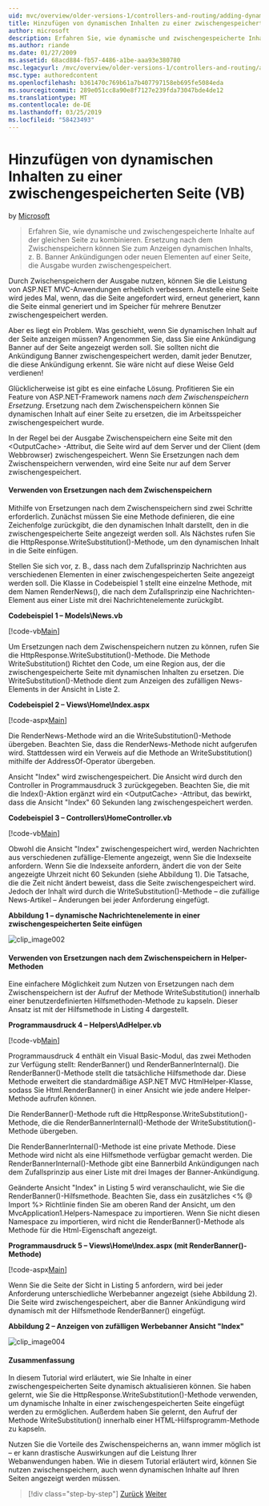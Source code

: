 ```yaml
---
uid: mvc/overview/older-versions-1/controllers-and-routing/adding-dynamic-content-to-a-cached-page-vb
title: Hinzufügen von dynamischen Inhalten zu einer zwischengespeicherten Seite (VB) | Microsoft-Dokumentation
author: microsoft
description: Erfahren Sie, wie dynamische und zwischengespeicherte Inhalte auf der gleichen Seite zu kombinieren. Ersetzung nach dem Zwischenspeichern können Sie dynamischen Inhalt, z. B. Banner Ankündigungen o anzuzeigen...
ms.author: riande
ms.date: 01/27/2009
ms.assetid: 68acd884-fb57-4486-a1be-aaa93e380780
msc.legacyurl: /mvc/overview/older-versions-1/controllers-and-routing/adding-dynamic-content-to-a-cached-page-vb
msc.type: authoredcontent
ms.openlocfilehash: b361470c769b61a7b407797158eb695fe5084eda
ms.sourcegitcommit: 289e051cc8a90e8f7127e239fda73047bde4de12
ms.translationtype: MT
ms.contentlocale: de-DE
ms.lasthandoff: 03/25/2019
ms.locfileid: "58423493"
---
```

<a name="adding-dynamic-content-to-a-cached-page-vb"></a>Hinzufügen von dynamischen Inhalten zu einer zwischengespeicherten Seite (VB)
====================
by [Microsoft](https://github.com/microsoft)

> Erfahren Sie, wie dynamische und zwischengespeicherte Inhalte auf der gleichen Seite zu kombinieren. Ersetzung nach dem Zwischenspeichern können Sie zum Anzeigen dynamischen Inhalts, z. B. Banner Ankündigungen oder neuen Elementen auf einer Seite, die Ausgabe wurden zwischengespeichert.


Durch Zwischenspeichern der Ausgabe nutzen, können Sie die Leistung von ASP.NET MVC-Anwendungen erheblich verbessern. Anstelle eine Seite wird jedes Mal, wenn, das die Seite angefordert wird, erneut generiert, kann die Seite einmal generiert und im Speicher für mehrere Benutzer zwischengespeichert werden.

Aber es liegt ein Problem. Was geschieht, wenn Sie dynamischen Inhalt auf der Seite anzeigen müssen? Angenommen Sie, dass Sie eine Ankündigung Banner auf der Seite angezeigt werden soll. Sie sollten nicht die Ankündigung Banner zwischengespeichert werden, damit jeder Benutzer, die diese Ankündigung erkennt. Sie wäre nicht auf diese Weise Geld verdienen!

Glücklicherweise ist gibt es eine einfache Lösung. Profitieren Sie ein Feature von ASP.NET-Framework namens *nach dem Zwischenspeichern Ersetzung*. Ersetzung nach dem Zwischenspeichern können Sie dynamischen Inhalt auf einer Seite zu ersetzen, die im Arbeitsspeicher zwischengespeichert wurde.


In der Regel bei der Ausgabe Zwischenspeichern eine Seite mit den &lt;OutputCache&gt; -Attribut, die Seite wird auf dem Server und der Client (dem Webbrowser) zwischengespeichert. Wenn Sie Ersetzungen nach dem Zwischenspeichern verwenden, wird eine Seite nur auf dem Server zwischengespeichert.


#### <a name="using-post-cache-substitution"></a>Verwenden von Ersetzungen nach dem Zwischenspeichern

Mithilfe von Ersetzungen nach dem Zwischenspeichern sind zwei Schritte erforderlich. Zunächst müssen Sie eine Methode definieren, die eine Zeichenfolge zurückgibt, die den dynamischen Inhalt darstellt, den in die zwischengespeicherte Seite angezeigt werden soll. Als Nächstes rufen Sie die HttpResponse.WriteSubstitution()-Methode, um den dynamischen Inhalt in die Seite einfügen.

Stellen Sie sich vor, z. B., dass nach dem Zufallsprinzip Nachrichten aus verschiedenen Elementen in einer zwischengespeicherten Seite angezeigt werden soll. Die Klasse in Codebeispiel 1 stellt eine einzelne Methode, mit dem Namen RenderNews(), die nach dem Zufallsprinzip eine Nachrichten-Element aus einer Liste mit drei Nachrichtenelemente zurückgibt.

**Codebeispiel 1 – Models\News.vb**

[!code-vb[Main](adding-dynamic-content-to-a-cached-page-vb/samples/sample1.vb)]

Um Ersetzungen nach dem Zwischenspeichern nutzen zu können, rufen Sie die HttpResponse.WriteSubstitution()-Methode. Die Methode WriteSubstitution() Richtet den Code, um eine Region aus, der die zwischengespeicherte Seite mit dynamischen Inhalten zu ersetzen. Die WriteSubstitution()-Methode dient zum Anzeigen des zufälligen News-Elements in der Ansicht in Liste 2.

**Codebeispiel 2 – Views\Home\Index.aspx**

[!code-aspx[Main](adding-dynamic-content-to-a-cached-page-vb/samples/sample2.aspx)]

Die RenderNews-Methode wird an die WriteSubstitution()-Methode übergeben. Beachten Sie, dass die RenderNews-Methode nicht aufgerufen wird. Stattdessen wird ein Verweis auf die Methode an WriteSubstitution() mithilfe der AddressOf-Operator übergeben.

Ansicht "Index" wird zwischengespeichert. Die Ansicht wird durch den Controller in Programmausdruck 3 zurückgegeben. Beachten Sie, die mit die Index()-Aktion ergänzt wird ein &lt;OutputCache&gt; -Attribut, das bewirkt, dass die Ansicht "Index" 60 Sekunden lang zwischengespeichert werden.

**Codebeispiel 3 – Controllers\HomeController.vb**

[!code-vb[Main](adding-dynamic-content-to-a-cached-page-vb/samples/sample3.vb)]

Obwohl die Ansicht "Index" zwischengespeichert wird, werden Nachrichten aus verschiedenen zufällige-Elemente angezeigt, wenn Sie die Indexseite anfordern. Wenn Sie die Indexseite anfordern, ändert die von der Seite angezeigte Uhrzeit nicht 60 Sekunden (siehe Abbildung 1). Die Tatsache, die die Zeit nicht ändert beweist, dass die Seite zwischengespeichert wird. Jedoch der Inhalt wird durch die WriteSubstitution()-Methode – die zufällige News-Artikel – Änderungen bei jeder Anforderung eingefügt.

**Abbildung 1 – dynamische Nachrichtenelemente in einer zwischengespeicherten Seite einfügen**

![clip_image002](adding-dynamic-content-to-a-cached-page-vb/_static/image1.jpg)

#### <a name="using-post-cache-substitution-in-helper-methods"></a>Verwenden von Ersetzungen nach dem Zwischenspeichern in Helper-Methoden

Eine einfachere Möglichkeit zum Nutzen von Ersetzungen nach dem Zwischenspeichern ist der Aufruf der Methode WriteSubstitution() innerhalb einer benutzerdefinierten Hilfsmethoden-Methode zu kapseln. Dieser Ansatz ist mit der Hilfsmethode in Listing 4 dargestellt.

**Programmausdruck 4 – Helpers\AdHelper.vb**

[!code-vb[Main](adding-dynamic-content-to-a-cached-page-vb/samples/sample4.vb)]

Programmausdruck 4 enthält ein Visual Basic-Modul, das zwei Methoden zur Verfügung stellt: RenderBanner() und RenderBannerInternal(). Die RenderBanner()-Methode stellt die tatsächliche Hilfsmethode dar. Diese Methode erweitert die standardmäßige ASP.NET MVC HtmlHelper-Klasse, sodass Sie Html.RenderBanner() in einer Ansicht wie jede andere Helper-Methode aufrufen können.

Die RenderBanner()-Methode ruft die HttpResponse.WriteSubstitution()-Methode, die die RenderBannerInternal()-Methode der WriteSubstitution()-Methode übergeben.

Die RenderBannerInternal()-Methode ist eine private Methode. Diese Methode wird nicht als eine Hilfsmethode verfügbar gemacht werden. Die RenderBannerInternal()-Methode gibt eine Bannerbild Ankündigungen nach dem Zufallsprinzip aus einer Liste mit drei Images der Banner-Ankündigung.

Geänderte Ansicht "Index" in Listing 5 wird veranschaulicht, wie Sie die RenderBanner()-Hilfsmethode. Beachten Sie, dass ein zusätzliches &lt;% @ Import %&gt; Richtlinie finden Sie am oberen Rand der Ansicht, um den MvcApplication1.Helpers-Namespace zu importieren. Wenn Sie nicht diesen Namespace zu importieren, wird nicht die RenderBanner()-Methode als Methode für die Html-Eigenschaft angezeigt.

**Programmausdruck 5 – Views\Home\Index.aspx (mit RenderBanner()-Methode)**

[!code-aspx[Main](adding-dynamic-content-to-a-cached-page-vb/samples/sample5.aspx)]

Wenn Sie die Seite der Sicht in Listing 5 anfordern, wird bei jeder Anforderung unterschiedliche Werbebanner angezeigt (siehe Abbildung 2). Die Seite wird zwischengespeichert, aber die Banner Ankündigung wird dynamisch mit der Hilfsmethode RenderBanner() eingefügt.

**Abbildung 2 – Anzeigen von zufälligen Werbebanner Ansicht "Index"**

![clip_image004](adding-dynamic-content-to-a-cached-page-vb/_static/image2.jpg)

#### <a name="summary"></a>Zusammenfassung

In diesem Tutorial wird erläutert, wie Sie Inhalte in einer zwischengespeicherten Seite dynamisch aktualisieren können. Sie haben gelernt, wie Sie die HttpResponse.WriteSubstitution()-Methode verwenden, um dynamische Inhalte in einer zwischengespeicherten Seite eingefügt werden zu ermöglichen. Außerdem haben Sie gelernt, den Aufruf der Methode WriteSubstitution() innerhalb einer HTML-Hilfsprogramm-Methode zu kapseln.

Nutzen Sie die Vorteile des Zwischenspeicherns an, wann immer möglich ist – er kann drastische Auswirkungen auf die Leistung Ihrer Webanwendungen haben. Wie in diesem Tutorial erläutert wird, können Sie nutzen zwischenspeichern, auch wenn dynamischen Inhalte auf Ihren Seiten angezeigt werden müssen.

> [!div class="step-by-step"]
> [Zurück](improving-performance-with-output-caching-vb.md)
> [Weiter](creating-a-controller-vb.md)
